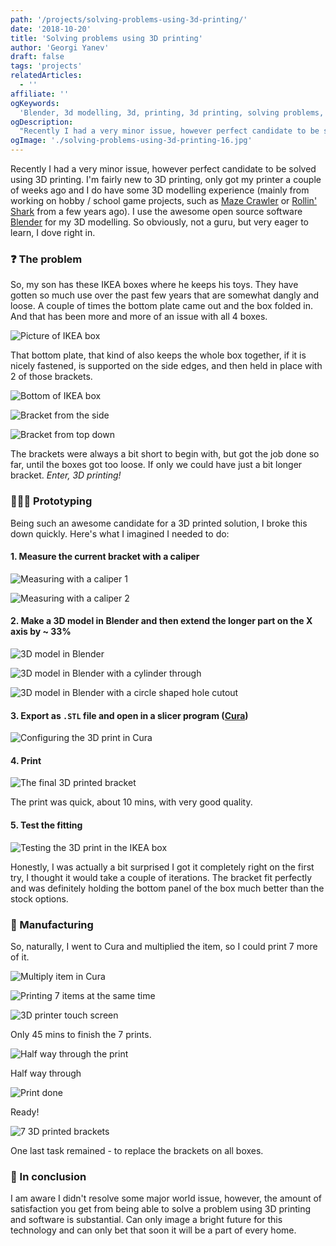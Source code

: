 ```yaml
---
path: '/projects/solving-problems-using-3d-printing/'
date: '2018-10-20'
title: 'Solving problems using 3D printing'
author: 'Georgi Yanev'
draft: false
tags: 'projects'
relatedArticles:
  - ''
affiliate: ''
ogKeywords:
  'Blender, 3d modelling, 3d, printing, 3d printing, solving problems, diy, practical, learning, developing, life-long learning, Cura, Anycubic, Prusa I3 mega'
ogDescription:
  "Recently I had a very minor issue, however perfect candidate to be solved using 3D printing. I'm fairly new to 3D printing, only got my printer a couple of weeks ago and I do have some 3D modelling experience (mainly from working on hobby / school game projects, such as Maze Crawler or Rollin' Shark from a few years ago). I use the awesome open source software Blender for my 3D modelling."
ogImage: './solving-problems-using-3d-printing-16.jpg'
---
```


Recently I had a very minor issue, however perfect candidate to be solved using 3D printing. I'm fairly new to 3D printing, only got my printer a couple of weeks ago and I do have some 3D modelling experience (mainly from working on hobby / school game projects, such as [Maze Crawler][1] or [Rollin' Shark][1] from a few years ago). I use the awesome open source software [Blender][2] for my 3D modelling. So obviously, not a guru, but very eager to learn, I dove right in.

### ❓ The problem

So, my son has these IKEA boxes where he keeps his toys. They have gotten so much use over the past few years that are somewhat dangly and loose. A couple of times the bottom plate came out and the box folded in. And that has been more and more of an issue with all 4 boxes.

![Picture of IKEA box](solving-problems-using-3d-printing-1.jpg)

That bottom plate, that kind of also keeps the whole box together, if it is nicely fastened, is supported on the side edges, and then held in place with 2 of those brackets.

![Bottom of IKEA box](solving-problems-using-3d-printing-2.jpg)

![Bracket from the side](solving-problems-using-3d-printing-3.jpg)

![Bracket from top down](solving-problems-using-3d-printing-4.jpg)

The brackets were always a bit short to begin with, but got the job done so far, until the boxes got too loose. If only we could have just a bit longer bracket. <em>Enter, 3D printing!</em>

### 👨🏼‍🎨️ Prototyping

Being such an awesome candidate for a 3D printed solution, I broke this down quickly. Here's what I imagined I needed to do:

#### 1. Measure the current bracket with a caliper

![Measuring with a caliper 1](solving-problems-using-3d-printing-5.jpg)

![Measuring with a caliper 2](solving-problems-using-3d-printing-6.jpg)

#### 2. Make a 3D model in Blender and then extend the longer part on the X axis by ~ 33%

![3D model in Blender](solving-problems-using-3d-printing-7.png)

![3D model in Blender with a cylinder through](solving-problems-using-3d-printing-8.png)

![3D model in Blender with a circle shaped hole cutout](solving-problems-using-3d-printing-9.png)

#### 3. Export as `.STL` file and open in a slicer program ([Cura][3])

![Configuring the 3D print in Cura](solving-problems-using-3d-printing-10.png)

#### 4. Print

![The final 3D printed bracket](solving-problems-using-3d-printing-11.jpg)

The print was quick, about 10 mins, with very good quality.

#### 5. Test the fitting

![Testing the 3D print in the IKEA box](solving-problems-using-3d-printing-12.jpg)

Honestly, I was actually a bit surprised I got it completely right on the first try, I thought it would take a couple of iterations. The bracket fit perfectly and was definitely holding the bottom panel of the box much better than the stock options.

### 🔩 Manufacturing

So, naturally, I went to Cura and multiplied the item, so I could print 7 more of it.

![Multiply item in Cura](solving-problems-using-3d-printing-13.png)

![Printing  7 items at the same time](solving-problems-using-3d-printing-14.jpg)

![3D printer touch screen](solving-problems-using-3d-printing-15.jpg)

Only 45 mins to finish the 7 prints.

![Half way through the print](solving-problems-using-3d-printing-16.jpg)

Half way through

![Print done](solving-problems-using-3d-printing-17.jpg)

Ready!

![7 3D printed brackets](solving-problems-using-3d-printing-18.jpg)

One last task remained - to replace the brackets on all boxes.

### 🏁 In conclusion

I am aware I didn't resolve some major world issue, however, the amount of satisfaction you get from being able to solve a problem using 3D printing and software is substantial. Can only image a bright future for this technology and can only bet that soon it will be a part of every home.

[0]: Linkslist
[1]: /eternal-archives/game-dev-videos/
[2]: https://www.blender.org/
[3]: https://ultimaker.com/en/products/ultimaker-cura-software
